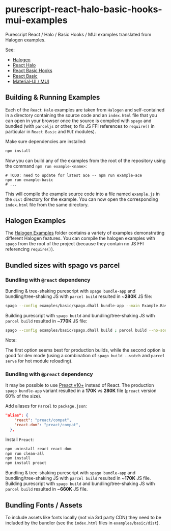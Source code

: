 # purescript-react-halo-basic-hooks-mui-examples

Purescript React / Halo / Basic Hooks / MUI examples translated from Halogen examples.

See:

* [Halogen](https://pursuit.purescript.org/packages/purescript-halogen)
* [React Halo](https://pursuit.purescript.org/packages/purescript-react-halo)
* [React Basic Hooks](https://pursuit.purescript.org/packages/purescript-react-basic-hooks)
* [React Basic](https://pursuit.purescript.org/packages/purescript-react-basic)
* [Material-UI / MUI](https://github.com/purescript-react-basic-mui/purescript-react-basic-mui)

## Building & Running Examples

Each of the `React Halo` examples are taken from `Halogen` and self-contained in a directory containing the source code and an `index.html` file that you can open in your browser once the source is compiled with `spago` and bundled (with `parceljs` or other, to fix JS FFI references to `require()` in particular in `React Basic` and `MUI` modules).

Make sure dependencies are installed:

```sh
npm install
```

Now you can build any of the examples from the root of the repository using the command `npm run example-<name>`:

```text
# TODO: need to update for latest ace -- npm run example-ace
npm run example-basic
# ...
```

This will compile the example source code into a file named `example.js` in the `dist` directory for the example. You can now open the corresponding `index.html` file from the same directory.

## Halogen Examples

The [Halogen Examples](https://github.com/purescript-halogen/purescript-halogen/tree/master/examples) folder contains a variety of examples demonstrating different Halogen features. You can compile the halogen examples with `spago` from the root of the project (because they contain no JS FFI referencing `require()`).

## Bundled sizes with spago vs parcel

### Bundling with `@react` dependency

Bundling & tree-shaking purescript with `spago bundle-app` and bundling/tree-shaking JS with `parcel build` resulted in ~**280K** JS file:

```bash
spago --config examples/basic/spago.dhall bundle-app --main Example.Basic.Main --to examples/basic/dist/example.js ; parcel build --no-source-maps examples/basic/dist/index.html
```
Building purescript with `spago build` and bundling/tree-shaking JS with `parcel build` resulted in ~**770K** JS file:

```bash
spago --config examples/basic/spago.dhall build ; parcel build --no-source-maps examples/basic/dist/index.html
```
Note:

The first option seems best for production builds, while the second option is good for dev mode (using a combination of `spago build --watch` and `parcel serve` for hot module reloading).

### Bundling with `@preact` dependency

It may be possible to use [Preact v10+](https://preactjs.com/guide/v10/getting-started#best-practices-powered-by-preact-cli) instead of React.
The production `spago bundle-app` variant resulted in a **170K** vs **280K** file (`preact` version 60% of the size).

Add aliases for `Parcel` to `package.json`:
```json
"alias": {
    "react": "preact/compat",
    "react-dom": "preact/compat",
  },
```
Install `Preact`:
```bash
npm uninstall react react-dom
npm run clean-all
npm install
npm install preact
```

Bundling & tree-shaking purescript with `spago bundle-app` and bundling/tree-shaking JS with `parcel build` resulted in ~**170K** JS file.
Building purescript with `spago build` and bundling/tree-shaking JS with `parcel build` resulted in ~**660K** JS file.


## Bundling Fonts / Assets

To include assets like fonts locally (not via 3rd party CDN) they need to be included by the bundler (see the `index.html` files in `examples/basic/dist`).
